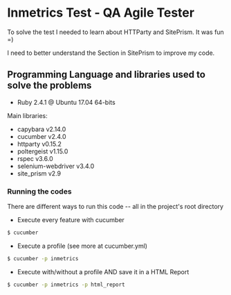 # Inmetrics Test - QA Agile Tester

To solve the test I needed to learn about HTTParty and SitePrism. It was fun =)

I need to better understand the Section in SitePrism to improve my code.

## Programming Language and libraries used to solve the problems

  - Ruby 2.4.1 @ Ubuntu 17.04 64-bits

Main libraries:
  - capybara v2.14.0
  - cucumber v2.4.0
  - httparty v0.15.2
  - poltergeist v1.15.0
  - rspec v3.6.0
  - selenium-webdriver v3.4.0
  - site_prism v2.9

### Running the codes
There are different ways to run this code -- all in the project's root directory

- Execute every feature with cucumber
```sh
$ cucumber
```

- Execute a profile (see more at cucumber.yml)

```sh
$ cucumber -p inmetrics
```

- Execute with/without a profile AND save it in a HTML Report

```sh
$ cucumber -p inmetrics -p html_report
```
